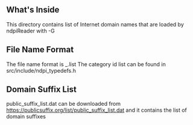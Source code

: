 What's Inside
-------------

This directory contains list of Internet domain names that are loaded
by ndpiReader with -G <lists directory>

File Name Format
----------------

The file name format is <category id>_<string>.list
The category id list can be found in src/include/ndpi_typedefs.h


Domain Suffix List
------------------

public_suffix_list.dat can be downloaded from
https://publicsuffix.org/list/public_suffix_list.dat and
it contains the list of domain suffixes


